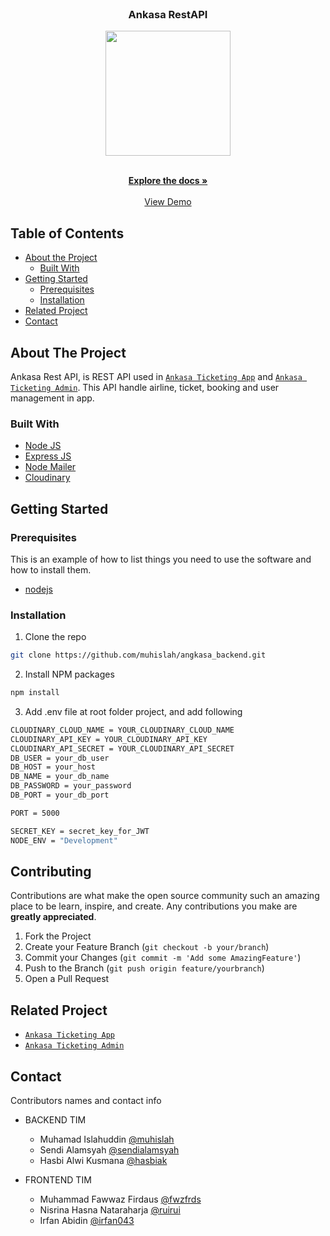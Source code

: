 <br />
<p align="center">

  <h3 align="center">Ankasa RestAPI</h3>
  <p align="center">
    <image align="center" width="200" src='./images/Angkasa Rest API.jpg' />
  </p>

  <p align="center">
    <br />
    <a href="https://github.com/muhislah/angkasa_backend"><strong>Explore the docs »</strong></a>
    <br />
    <br />
    <a href="https://ankasa-backend-api.herokuapp.com/">View Demo</a>
  </p>
</p>



<!-- TABLE OF CONTENTS -->
## Table of Contents

* [About the Project](#about-the-project)
  * [Built With](#built-with)
* [Getting Started](#getting-started)
  * [Prerequisites](#prerequisites)
  * [Installation](#installation)
* [Related Project](#related-project-backend)
* [Contact](#contact)



<!-- ABOUT THE PROJECT -->
## About The Project


Ankasa Rest API, is REST API used in [`Ankasa Ticketing App`](https://ankasa.vercel.app/) and [`Ankasa Ticketing Admin`](https://ankasa-admin-fwzfrds.vercel.app/). This API handle airline, ticket, booking and user management in app. 

### Built With

* [Node JS](https://nodejs.org/en/docs/)
* [Express JS](https://expressjs.com/)
* [Node Mailer](https://nodemailer.com/)
* [Cloudinary](https://cloudinary.com/)


<!-- GETTING STARTED -->
## Getting Started

### Prerequisites

This is an example of how to list things you need to use the software and how to install them.

* [nodejs](https://nodejs.org/en/download/)

### Installation

1. Clone the repo
```sh
git clone https://github.com/muhislah/angkasa_backend.git
```
2. Install NPM packages
```sh
npm install
```
3. Add .env file at root folder project, and add following
```sh
CLOUDINARY_CLOUD_NAME = YOUR_CLOUDINARY_CLOUD_NAME
CLOUDINARY_API_KEY = YOUR_CLOUDINARY_API_KEY 
CLOUDINARY_API_SECRET = YOUR_CLOUDINARY_API_SECRET
DB_USER = your_db_user
DB_HOST = your_host
DB_NAME = your_db_name
DB_PASSWORD = your_password
DB_PORT = your_db_port

PORT = 5000

SECRET_KEY = secret_key_for_JWT
NODE_ENV = "Development"

```




<!-- CONTRIBUTING -->
## Contributing

Contributions are what make the open source community such an amazing place to be learn, inspire, and create. Any contributions you make are **greatly appreciated**.

1. Fork the Project
2. Create your Feature Branch (`git checkout -b your/branch`)
3. Commit your Changes (`git commit -m 'Add some AmazingFeature'`)
4. Push to the Branch (`git push origin feature/yourbranch`)
5. Open a Pull Request



## Related Project
* [`Ankasa Ticketing App`](https://ankasa.vercel.app/)
* [`Ankasa Ticketing Admin`](https://ankasa-admin-fwzfrds.vercel.app/)


<!-- CONTACT -->
## Contact

Contributors names and contact info

* BACKEND TIM
  * Muhamad Islahuddin [@muhislah](https://github.com/muhislah)
  * Sendi Alamsyah [@sendialamsyah](https://github.com/sendialamsyah)
  * Hasbi Alwi Kusmana [@hasbiak](https://github.com/hasbialwikusmana)

* FRONTEND TIM
  * Muhammad Fawwaz Firdaus [@fwzfrds](https://github.com/fwzfrds)
  * Nisrina Hasna Nataraharja [@ruirui](https://github.com/NisrinaNataraharja)
  * Irfan Abidin [@irfan043](https://github.com/irfan43a)